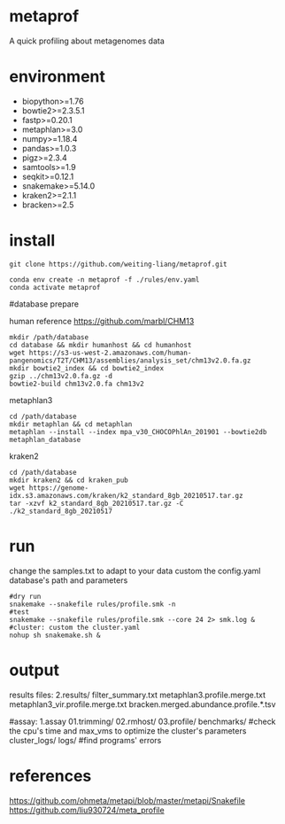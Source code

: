 # metaprof
A quick profiling about metagenomes data


# environment
  - biopython>=1.76
  - bowtie2>=2.3.5.1
  - fastp>=0.20.1
  - metaphlan>=3.0
  - numpy>=1.18.4
  - pandas>=1.0.3
  - pigz>=2.3.4
  - samtools>=1.9
  - seqkit>=0.12.1
  - snakemake>=5.14.0
  - kraken2>=2.1.1
  - bracken>=2.5

# install

```
git clone https://github.com/weiting-liang/metaprof.git

conda env create -n metaprof -f ./rules/env.yaml
conda activate metaprof
```

#database prepare

human reference
https://github.com/marbl/CHM13
```
mkdir /path/database
cd database && mkdir humanhost && cd humanhost
wget https://s3-us-west-2.amazonaws.com/human-pangenomics/T2T/CHM13/assemblies/analysis_set/chm13v2.0.fa.gz
mkdir bowtie2_index && cd bowtie2_index
gzip ../chm13v2.0.fa.gz -d
bowtie2-build chm13v2.0.fa chm13v2
```

metaphlan3
```
cd /path/database
mkdir metaphlan && cd metaphlan
metaphlan --install --index mpa_v30_CHOCOPhlAn_201901 --bowtie2db metaphlan_database
```

kraken2
```
cd /path/database
mkdir kraken2 && cd kraken_pub
wget https://genome-idx.s3.amazonaws.com/kraken/k2_standard_8gb_20210517.tar.gz
tar -xzvf k2_standard_8gb_20210517.tar.gz -C ./k2_standard_8gb_20210517
```

# run
change the samples.txt to adapt to your data
custom the config.yaml database's path and parameters

```
#dry run
snakemake --snakefile rules/profile.smk -n
#test
snakemake --snakefile rules/profile.smk --core 24 2> smk.log &
#cluster: custom the cluster.yaml
nohup sh snakemake.sh &
```

# output
results files:
2.results/
  filter_summary.txt
  metaphlan3.profile.merge.txt
  metaphlan3_vir.profile.merge.txt
  bracken.merged.abundance.profile.*.tsv

#assay:
1.assay
  01.trimming/
  02.rmhost/
  03.profile/
  benchmarks/   #check the cpu's time and max_vms to optimize the cluster's parameters
  cluster_logs/ 
  logs/         #find programs' errors


# references
https://github.com/ohmeta/metapi/blob/master/metapi/Snakefile
https://github.com/liu930724/meta_profile
